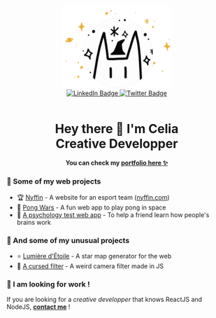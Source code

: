 <div id="header" align="center">
  <img src="profile_pic.gif" width="250"/>
  <div id="badges">
    <a href="https://www.linkedin.com/in/c%C3%A9lia-leloup-7b346a186/">
      <img src="https://img.shields.io/badge/LinkedIn-blue?style=for-the-badge&logo=linkedin&logoColor=white" alt="LinkedIn Badge"/>
    </a>
    <a href="https://twitter.com/celia_leloup">
      <img src="https://img.shields.io/badge/Twitter-blue?style=for-the-badge&logo=twitter&logoColor=white" alt="Twitter Badge"/>
    </a>
  </div>
  <img src="https://komarev.com/ghpvc/?username=celeloup&style=flat-square&color=blue" alt=""/>
  <h1> Hey there 👋 I'm Celia <br>Creative Developper</h1>
  <b>You can check my <a href="https://handsomely-moth-230.notion.site/C-lia-Leloup-c5ef46d679a546058fc5d5a76ba2284e">portfolio here ✨</a></b>
</div>

### 🔭 Some of my web projects
- 🏆 [Nyffin](https://gitlab.com/mli42/nyffin) - A website for an esport team ([nyffin.com](https://www.nyffin.com/))
- 🚀 [Pong Wars](https://github.com/celeloup/42_transcendence) - A fun web app to play pong in space 
- 🧠 [A psychology test web app](https://github.com/celeloup/psychology_test) - To help a friend learn how people's brains work

### 🌱 And some of my unusual projects
- ⭐ [Lumière d'Étoile](https://github.com/celeloup/lumiere_etoile) - A star map generator for the web 
- 🤡 [A cursed filter](https://github.com/celeloup/cursed_filter) - A weird camera filter made in JS 

### 💪 I am looking for work !
If you are looking for a *creative developper* that knows ReactJS and NodeJS, [**contact me**](https://www.linkedin.com/in/c%C3%A9lia-leloup-7b346a186/) !
